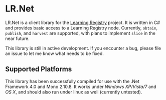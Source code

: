 # LR.Net

LR.Net is a client library for the [Learning Registry](http://github.com/LearningRegistry/LearningRegistry.git) project. It is written in C# and provides basic access to a Learning Registry node. Currently, `obtain`, `publish`, and `harvest` are supported, with plans to implement `slice` in the near future.

This library is still in active development. If you encounter a bug, please file an issue to let me know what needs to be fixed.

## Supported Platforms

This library has been successfully compiled for use with the .Net Framework 4.0 and Mono 2.10.8. It works under  *Windows XP/Vista/7* and *OS X*, and should also run under linux as well (currently untested).
